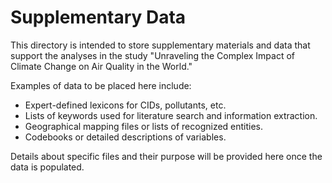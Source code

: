 # Supplementary Data

This directory is intended to store supplementary materials and data that support the analyses in the study "Unraveling the Complex Impact of Climate Change on Air Quality in the World."

Examples of data to be placed here include:
- Expert-defined lexicons for CIDs, pollutants, etc.
- Lists of keywords used for literature search and information extraction.
- Geographical mapping files or lists of recognized entities.
- Codebooks or detailed descriptions of variables.

Details about specific files and their purpose will be provided here once the data is populated.